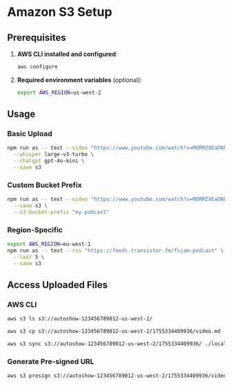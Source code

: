 # Amazon S3 Setup

## Prerequisites

1. **AWS CLI installed and configured**:
   ```bash
   aws configure
   ```

2. **Required environment variables** (optional):
   ```bash
   export AWS_REGION=us-west-2
   ```

## Usage

### Basic Upload
```bash
npm run as -- text --video "https://www.youtube.com/watch?v=MORMZXEaONk" \
  --whisper large-v3-turbo \
  --chatgpt gpt-4o-mini \
  --save s3
```

### Custom Bucket Prefix
```bash
npm run as -- text --video "https://www.youtube.com/watch?v=MORMZXEaONk" \
  --save s3 \
  --s3-bucket-prefix "my-podcast"
```

### Region-Specific
```bash
export AWS_REGION=eu-west-1
npm run as -- text --rss "https://feeds.transistor.fm/fsjam-podcast" \
  --last 5 \
  --save s3
```

## Access Uploaded Files

### AWS CLI
```bash
aws s3 ls s3://autoshow-123456789012-us-west-2/

aws s3 cp s3://autoshow-123456789012-us-west-2/1755334409936/video.md ./local-file.md

aws s3 sync s3://autoshow-123456789012-us-west-2/1755334409936/ ./local-folder/
```

### Generate Pre-signed URL
```bash
aws s3 presign s3://autoshow-123456789012-us-west-2/1755334409936/video.md --expires-in 3600
```